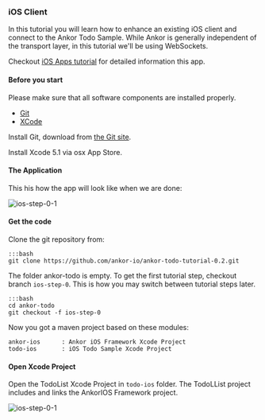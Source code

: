 ### iOS Client

In this tutorial you will learn how to enhance an existing iOS client and connect to the Ankor Todo Sample.
While Ankor is generally independent of the transport layer, in this tutorial we'll be using WebSockets.

Checkout [iOS Apps tutorial][1] for detailed information this app.

#### Before you start

Please make sure that all software components are installed properly.

<div class="tabbable ">
    <ul class="nav nav-tabs">
        <li><a href="#tab1" data-toggle="tab">Git</a></li>
        <li><a href="#tab2" data-toggle="tab">XCode</a></li>
    </ul>
    <div class="tab-content">
        <div class="tab-pane active" id="tab1">
            <p>Install Git, download from <a href="http://git-scm.com/download">the Git site</a>.</p>
        </div>
        <div class="tab-pane" id="tab2">
            <p>Install Xcode 5.1 via osx App Store.</p>
        </div>
    </div>
</div>


#### The Application

This his how the app will look like when we are done:

![ios-step-0-1](/static/images/tutorial/ios-step-0-1.png)

#### Get the code

Clone the git repository from:

    :::bash
    git clone https://github.com/ankor-io/ankor-todo-tutorial-0.2.git

The folder ankor-todo is empty. To get the first tutorial step, checkout branch `ios-step-0`.
This is how you may switch between tutorial steps later.

    :::bash
    cd ankor-todo
    git checkout -f ios-step-0

Now you got a maven project based on these modules:

    ankor-ios      : Ankor iOS Framework Xcode Project
    todo-ios       : iOS Todo Sample Xcode Project



#### Open Xcode Project

Open the TodoList Xcode Project in `todo-ios` folder. The TodoLList project includes and links the
AnkorIOS Framework project.

![ios-step-0-1](/static/images/tutorial/ios-step-0-2.png)

[1]: https://developer.apple.com/library/iOS/referencelibrary/GettingStarted/RoadMapiOS/index.html
